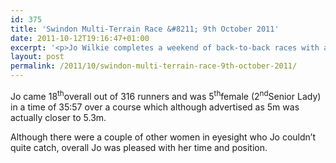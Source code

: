 ```yaml
---
id: 375
title: 'Swindon Multi-Terrain Race &#8211; 9th October 2011'
date: 2011-10-12T19:16:47+01:00
excerpt: '<p>Jo Wilkie completes a weekend of back-to-back races with a great performance in the Swindon 5m Multi-Terrain Race</p>'
layout: post
permalink: /2011/10/swindon-multi-terrain-race-9th-october-2011/
---
```

Jo came 18<sup>th</sup>overall out of 316 runners and was 5<sup>th</sup>female (2<sup>nd</sup>Senior Lady) in a time of 35:57 over a course which although advertised as 5m was actually closer to 5.3m.

Although there were a couple of other women in eyesight who Jo couldn&#8217;t quite catch, overall Jo was pleased with her time and position.